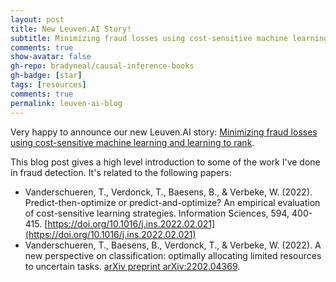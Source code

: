 ```yaml
---
layout: post
title: New Leuven.AI Story!
subtitle: Minimizing fraud losses using cost-sensitive machine learning and learning to rank
comments: true
show-avatar: false
gh-repo: bradyneal/causal-inference-books
gh-badge: [star]
tags: [resources]
comments: true
permalink: leuven-ai-blog
---
```


Very happy to announce our new Leuven.AI story: [Minimizing fraud losses using cost-sensitive machine learning and learning to rank](https://ai.kuleuven.be/stories/post/2022-06-07-minimizing-fraud-losses/). 

This blog post gives a high level introduction to some of the work I've done in fraud detection. It's related to the following papers: 
- Vanderschueren, T., Verdonck, T., Baesens, B., & Verbeke, W. (2022). Predict-then-optimize or predict-and-optimize? An empirical evaluation of cost-sensitive learning strategies. Information Sciences, 594, 400-415. [https://doi.org/10.1016/j.ins.2022.02.021](https://doi.org/10.1016/j.ins.2022.02.021)
- Vanderschueren, T., Baesens, B., Verdonck, T., & Verbeke, W. (2022). A new perspective on classification: optimally allocating limited resources to uncertain tasks. [arXiv preprint arXiv:2202.04369](https://arxiv.org/abs/2202.04369).

